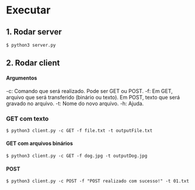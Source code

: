 # Executar
## 1. Rodar server
```
$ python3 server.py
```

## 2. Rodar client

#### Argumentos
-c: Comando que será realizado. Pode ser GET ou POST.
-f: Em GET, arquivo que será transferido (binário ou texto). Em POST, texto que será gravado no arquivo.
-t: Nome do novo arquivo.
-h: Ajuda.

### GET com texto
```
$ python3 client.py -c GET -f file.txt -t outputFile.txt
```

#### GET com arquivos binários
```
$ python3 client.py -c GET -f dog.jpg -t outputDog.jpg
```

#### POST
```
$ python3 client.py -c POST -f "POST realizado com sucesso!" -t 01.txt
```